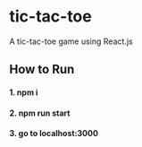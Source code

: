 # tic-tac-toe
A tic-tac-toe game using React.js

## How to Run
#### 1. npm i ####
#### 2. npm run start ####
#### 3. go to localhost:3000 ####
